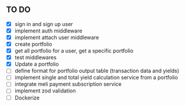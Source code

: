## TO DO

- [x] sign in and sign up user
- [x] implement auth middleware
- [x] implement attach user middleware
- [x] create portfolio
- [x] get all portfolio for a user, get a specific portfolio
- [x] test middlewares
- [x] Update a portfolio
- [ ] define format for portfolio output table (transaction data and yields)
- [ ] implement single and total yield calculation service from a portfolio
- [ ] integrate meli payment subscription service
- [ ] implement zod validation
- [ ] Dockerize
